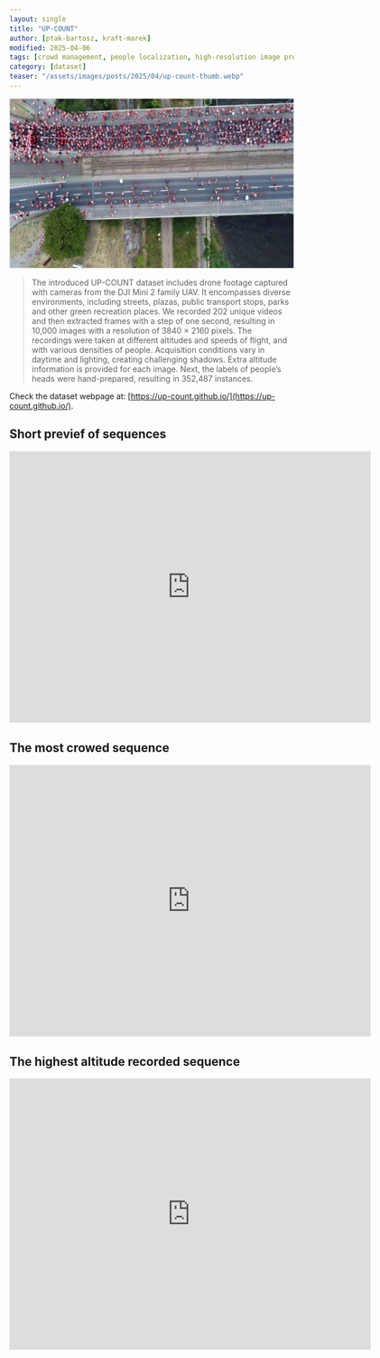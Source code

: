 ```yaml
---
layout: single
title: "UP-COUNT"
author: [ptak-bartosz, kraft-marek]
modified: 2025-04-06
tags: [crowd management, people localization, high-resolution image processing, unmanned aerial vehicles, aerial remote sensing]
category: [dataset]
teaser: "/assets/images/posts/2025/04/up-count-thumb.webp"
---
```


<p align="center">
    <img src="/assets/images/posts/2025/04/up-count-header.webp" height="300px" />
</p>


> The introduced UP-COUNT dataset includes drone footage captured with cameras from the DJI Mini 2 family UAV. It encompasses diverse environments, including streets, plazas, public transport stops, parks and other green recreation places. We recorded 202 unique videos and then extracted frames with a step of one second, resulting in 10,000 images with a resolution of 3840 × 2160 pixels. The recordings were taken at different altitudes and speeds of flight, and with various densities of people. Acquisition conditions vary in daytime and lighting, creating challenging shadows. Extra altitude information is provided for each image. Next, the labels of people’s heads were hand-prepared, resulting in 352,487 instances.

Check the dataset webpage at: [https://up-count.github.io/](https://up-count.github.io/).

## Short previef of sequences

<iframe width="640" height="480" src="https://www.youtube.com/embed/BGywlslIFNM" title="UP COUNT dataset | Sequences overview" frameborder="0" allow="accelerometer; autoplay; clipboard-write; encrypted-media; gyroscope; picture-in-picture" allowfullscreen></iframe>  

## The most crowed sequence

<iframe width="640" height="480" src="https://www.youtube.com/embed/zmgzsSJSxtE" title="UP COUNT dataset  | The most crowed sequence" frameborder="0" allow="accelerometer; autoplay; clipboard-write; encrypted-media; gyroscope; picture-in-picture" allowfullscreen></iframe><BR>

## The highest altitude recorded sequence

<iframe width="640" height="480" src="https://www.youtube.com/embed/fJWy2-p9V0M" title="UP COUNT dataset  | The highest altitude recorded sequence" frameborder="0" allow="accelerometer; autoplay; clipboard-write; encrypted-media; gyroscope; picture-in-picture" allowfullscreen></iframe><BR>
